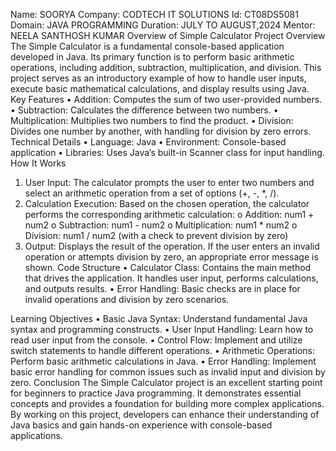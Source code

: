 Name: SOORYA
Company: CODTECH IT SOLUTIONS
Id: CT08DS5081
Domain: JAVA PROGRAMMING
Duration: JULY TO AUGUST,2024
Mentor: NEELA SANTHOSH KUMAR
Overview of Simple Calculator
Project Overview
The Simple Calculator is a fundamental console-based application developed in Java. Its primary function is to perform basic arithmetic operations, including addition, subtraction, multiplication, and division. This project serves as an introductory example of how to handle user inputs, execute basic mathematical calculations, and display results using Java.
Key Features
•	Addition: Computes the sum of two user-provided numbers.
•	Subtraction: Calculates the difference between two numbers.
•	Multiplication: Multiplies two numbers to find the product.
•	Division: Divides one number by another, with handling for division by zero errors.
Technical Details
•	Language: Java
•	Environment: Console-based application
•	Libraries: Uses Java’s built-in Scanner class for input handling.
How It Works
1.	User Input: The calculator prompts the user to enter two numbers and select an arithmetic operation from a set of options (+, -, *, /).
2.	Calculation Execution: Based on the chosen operation, the calculator performs the corresponding arithmetic calculation:
o	Addition: num1 + num2
o	Subtraction: num1 - num2
o	Multiplication: num1 * num2
o	Division: num1 / num2 (with a check to prevent division by zero)
3.	Output: Displays the result of the operation. If the user enters an invalid operation or attempts division by zero, an appropriate error message is shown.
Code Structure
•	Calculator Class: Contains the main method that drives the application. It handles user input, performs calculations, and outputs results.
•	Error Handling: Basic checks are in place for invalid operations and division by zero scenarios.

Learning Objectives
•	Basic Java Syntax: Understand fundamental Java syntax and programming constructs.
•	User Input Handling: Learn how to read user input from the console.
•	Control Flow: Implement and utilize switch statements to handle different operations.
•	Arithmetic Operations: Perform basic arithmetic calculations in Java.
•	Error Handling: Implement basic error handling for common issues such as invalid input and division by zero.
Conclusion
The Simple Calculator project is an excellent starting point for beginners to practice Java programming. It demonstrates essential concepts and provides a foundation for building more complex applications. By working on this project, developers can enhance their understanding of Java basics and gain hands-on experience with console-based applications.

